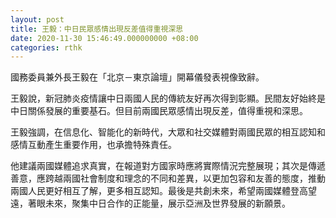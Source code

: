 ```yaml
---
layout: post
title: 王毅：中日民眾感情出現反差值得重視深思
date: 2020-11-30 15:46:49.000000000 +08:00
categories: rthk
---
```


國務委員兼外長王毅在「北京－東京論壇」開幕儀發表視像致辭。

王毅說，新冠肺炎疫情讓中日兩國人民的傳統友好再次得到彰顯。民間友好始終是中日關係發展的重要基石。但目前兩國民眾感情出現反差，值得重視和深思。

王毅強調，在信息化、智能化的新時代，大眾和社交媒體對兩國民眾的相互認知和感情互動產生重要作用，也承擔特殊責任。

他建議兩國媒體追求真實，在報道對方國家時應將實際情況完整展現；其次是傳遞善意，應跨越兩國社會制度和理念的不同和差異，以更加包容和友善的態度，推動兩國人民更好相互了解，更多相互認知。最後是共創未來，希望兩國媒體登高望遠，著眼未來，聚集中日合作的正能量，展示亞洲及世界發展的新願景。

